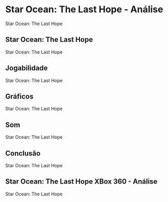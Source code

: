 ---
---

# Star Ocean: The Last Hope - Análise

Star Ocean: The Last Hope

## Star Ocean: The Last Hope

Star Ocean: The Last Hope

## Jogabilidade

Star Ocean: The Last Hope

## Gráficos

Star Ocean: The Last Hope

## Som

Star Ocean: The Last Hope

## Conclusão

Star Ocean: The Last Hope

## Star Ocean: The Last Hope XBox 360 - Análise

Star Ocean: The Last Hope
